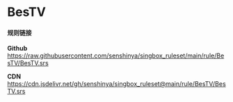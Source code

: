 # BesTV

#### 规则链接

**Github**
https://raw.githubusercontent.com/senshinya/singbox_ruleset/main/rule/BesTV/BesTV.srs

**CDN**
https://cdn.jsdelivr.net/gh/senshinya/singbox_ruleset@main/rule/BesTV/BesTV.srs